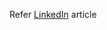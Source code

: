 Refer [LinkedIn](https://www.linkedin.com/pulse/laravel-deployment-ansible-terraform-provider-vignesh-murugan) article
